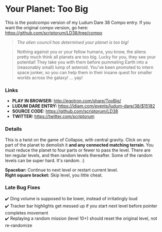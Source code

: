 # Your Planet: Too Big
This is the postcompo version of my Ludum Dare 38 Compo entry. If you want the original compo version, go here: https://github.com/scriptorum/LD38/tree/compo

> *The alien council has determined your planet is too big!*

> Nothing against you or your fellow humans, you know, the aliens pretty much think all planets are too big. Lucky for you, they see your potential! They take you with them before pummeling Earth into a (reasonably small) lump of asteroid. You've been promoted to intern space junker, so you can help them in their insane quest for smaller worlds across the galaxy! ... yay!

### Links
* **PLAY IN BROWSER:** http://egotron.com/share/TooBig/
* **LUDUM DARE ENTRY:** https://ldjam.com/events/ludum-dare/38/$15182
* **SOURCE CODE:** https://github.com/scriptorum/LD38
* **TWITTER:** https://twitter.com/scriptorum

### Details
This is a twist on the game of Collapse, with central gravity. Click on any part of the planet to demolish it **and any connected matching terrain**. You must reduce the planet to four parts or fewer to pass the level. There are ten regular levels, and then random levels thereafter. Some of the random levels can be super hard. It's random. :)

**Spacebar:** Continue to next level or restart current level.  
**Right square bracket:** Skip level, you little cheat.

### Late Bug Fixes
:heavy_check_mark: Ding volume is supposed to be lower, instead of irritatingly loud  
:heavy_check_mark: Tracker bar highlights get messed up if you start next level before pointer completes movement  
:heavy_check_mark: Replaying a random mission (level 10+) should reset the original level, not re-randomize
